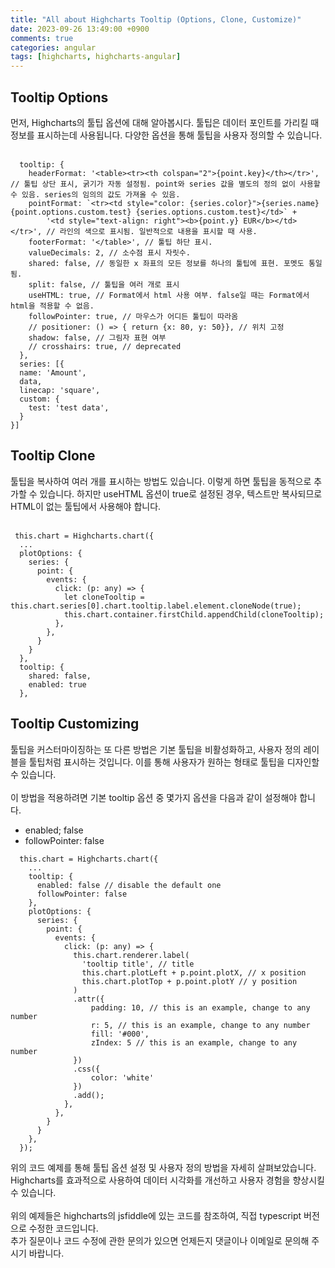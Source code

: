 ```yaml
---
title: "All about Highcharts Tooltip (Options, Clone, Customize)"
date: 2023-09-26 13:49:00 +0900
comments: true
categories: angular
tags: [highcharts, highcharts-angular]
---
```




## Tooltip Options
먼저, Highcharts의 툴팁 옵션에 대해 알아봅시다. 툴팁은 데이터 포인트를 가리킬 때 정보를 표시하는데 사용됩니다. 다양한 옵션을 통해 툴팁을 사용자 정의할 수 있습니다.<br/>
<br/>


```tsx
  tooltip: {
    headerFormat: '<table><tr><th colspan="2">{point.key}</th></tr>', // 툴팁 상단 표시, 굵기가 자동 설정됨. point와 series 값을 별도의 정의 없이 사용할 수 있음. series의 임의의 값도 가져올 수 있음.
    pointFormat: `<tr><td style="color: {series.color}">{series.name} {point.options.custom.test} {series.options.custom.test}</td>` +
        '<td style="text-align: right"><b>{point.y} EUR</b></td></tr>', // 라인의 색으로 표시됨. 일반적으로 내용을 표시할 때 사용.
    footerFormat: '</table>', // 툴팁 하단 표시.
    valueDecimals: 2, // 소수점 표시 자릿수.
    shared: false, // 동일한 x 좌표의 모든 정보를 하나의 툴팁에 표현. 포멧도 통일됨.
    split: false, // 툴팁을 여러 개로 표시
    useHTML: true, // Format에서 html 사용 여부. false일 때는 Format에서 html을 적용할 수 없음.
    followPointer: true, // 마우스가 어디든 툴팁이 따라옴
    // positioner: () => { return {x: 80, y: 50}}, // 위치 고정
    shadow: false, // 그림자 표현 여부
    // crosshairs: true, // deprecated
  },
  series: [{
  name: 'Amount',
  data,
  linecap: 'square',
  custom: {
    test: 'test data',
  }
}]

```

## Tooltip Clone

툴팁을 복사하여 여러 개를 표시하는 방법도 있습니다. 이렇게 하면 툴팁을 동적으로 추가할 수 있습니다. 하지만 useHTML 옵션이 true로 설정된 경우, 텍스트만 복사되므로 HTML이 없는 툴팁에서 사용해야 합니다.<br/>
<br/>

```tsx
 this.chart = Highcharts.chart({
  ...
  plotOptions: {
    series: {
      point: {
        events: {
          click: (p: any) => {
            let cloneTooltip = this.chart.series[0].chart.tooltip.label.element.cloneNode(true);
            this.chart.container.firstChild.appendChild(cloneTooltip);
          },
        },
      }
    }
  },
  tooltip: {
    shared: false,
    enabled: true
  },
```


## Tooltip Customizing
툴팁을 커스터마이징하는 또 다른 방법은 기본 툴팁을 비활성화하고, 사용자 정의 레이블을 툴팁처럼 표시하는 것입니다. 이를 통해 사용자가 원하는 형태로 툴팁을 디자인할 수 있습니다.<br/>
<br/>
이 방법을 적용하려면 기본 tooltip 옵션 중 몇가지 옵션을 다음과 같이 설정해야 합니다.
- enabled; false
- followPointer: false


```tsx
  this.chart = Highcharts.chart({
    ...
    tooltip: {
      enabled: false // disable the default one
      followPointer: false
    },
    plotOptions: {
      series: {
        point: {
          events: {
            click: (p: any) => {
              this.chart.renderer.label(
                'tooltip title', // title
                this.chart.plotLeft + p.point.plotX, // x position
                this.chart.plotTop + p.point.plotY // y position
              )
              .attr({
                  padding: 10, // this is an example, change to any number
                  r: 5, // this is an example, change to any number
                  fill: '#000',
                  zIndex: 5 // this is an example, change to any number
              })
              .css({
                  color: 'white'
              })
              .add();
            },
          },
        }
      }
    },
  });
```
위의 코드 예제를 통해 툴팁 옵션 설정 및 사용자 정의 방법을 자세히 살펴보았습니다. Highcharts를 효과적으로 사용하여 데이터 시각화를 개선하고 사용자 경험을 향상시킬 수 있습니다. <br/>
<br/>
위의 예제들은 highcharts의 jsfiddle에 있는 코드를 참조하여, 직접 typescript 버전으로 수정한 코드입니다. <br/>
추가 질문이나 코드 수정에 관한 문의가 있으면 언제든지 댓글이나 이메일로 문의해 주시기 바랍니다.<br/>



